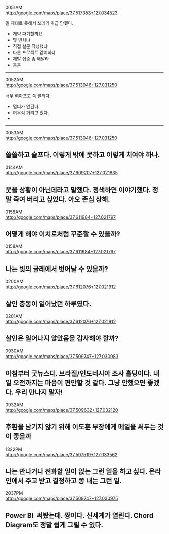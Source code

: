 0051AM  
http://google.com/maps/place/37.517353+127.034523  
  
일 제대로 못해서 쓰레기 취급 당했다.
- 계약 파기할까요
- 몇 년차냐
- 직접 설문 작성했냐
- 다른 프로젝트 같이하냐
- 제발 집중 좀 해달라
- 등등
----------
  
0052AM  
http://google.com/maps/place/37.513046+127.031250  
  
너무 뼈아프고 쪽 팔리다. 
- 멀티가 안된다. 
- 허우적 거리고 있다. 
- 
----------
  
0053AM  
http://google.com/maps/place/37.513046+127.031250  
  
쓸쓸하고 슬프다. 
이렇게 밖에 못하고 이렇게 치여야 하나. 
----------
  
0144AM  
http://google.com/maps/place/37.609207+127.021835  
  
웃을 상황이 아닌데라고 말했다. 
정색하면 이야기했다. 
정말 죽여 버리고 싶었다. 
아오 존심 상해. 
----------
  
0158AM  
http://google.com/maps/place/37.611984+127.021797  
  
어떻게 해야 이치로처럼 꾸준할 수 있을까?
----------
  
0158AM  
http://google.com/maps/place/37.611984+127.021797  
  
나는 빚의 굴레에서 벗어날 수 있을까?
----------
  
0200AM  
http://google.com/maps/place/37.612076+127.021912  
  
살인 충동이 일어났던 하루였다. 
----------
  
0201AM  
http://google.com/maps/place/37.612076+127.021912  
  
살인은 일어나지 않았음을 감사해야 할까?
----------
  
0930AM  
http://google.com/maps/place/37.509747+127.030983  
  
아침부터 굿뉴스다. 브라질/인도네시아 조사 홀딩이다. 내일 오전까지는 마음이 편안할 것 같다. 그냥 안했으면 좋겠다. 우리 만나지 말자!
----------
  
0932AM  
http://google.com/maps/place/37.509632+127.032120  
  
후환을 남기지 않기 위해 이도훈 부장에게 메일을 써두는 것이 좋을까
----------
  
1322PM  
http://google.com/maps/place/37.507519+127.033562  
  
나는 만나거나 전화할 일이 없는 그런 일을 하고 싶다. 온라인에서 주고 받고 결정하고 쫑 내는 그런 일.
----------
  
2037PM  
http://google.com/maps/place/37.509747+127.030975  
  
Power BI  써봤는데. 짱이다.
신세계가 열린다.
Chord Diagram도 정말 쉽게 그릴 수 있다.
----------
  